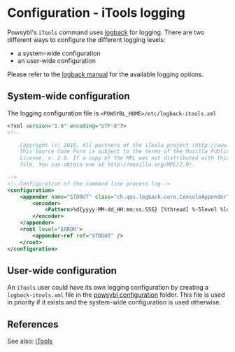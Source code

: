 # Configuration - iTools logging

Powsybl's `iTools` command uses [logback](https://logback.qos.ch/) for logging. There are two different ways to configure
the different logging levels:
- a system-wide configuration
- an user-wide configuration

Please refer to the [logback manual](https://logback.qos.ch/manual/index.html) for the available logging options.

## System-wide configuration
The logging configuration file is `<POWSYBL_HOME>/etc/logback-itools.xml`

```xml
<?xml version="1.0" encoding="UTF-8"?>
<!--

    Copyright (c) 2016, All partners of the iTesla project (http://www.itesla-project.eu/consortium)
    This Source Code Form is subject to the terms of the Mozilla Public
    License, v. 2.0. If a copy of the MPL was not distributed with this
    file, You can obtain one at http://mozilla.org/MPL/2.0/.

-->
<!--Configuration of the command line process log-->
<configuration>
    <appender name="STDOUT" class="ch.qos.logback.core.ConsoleAppender">
        <encoder>
            <Pattern>%d{yyyy-MM-dd_HH:mm:ss.SSS} [%thread] %-5level %logger{36} - %msg%n</Pattern>
        </encoder>
    </appender>
    <root level="ERROR">
        <appender-ref ref="STDOUT" />
    </root>
</configuration>
```

## User-wide configuration
An `iTools` user could have its own logging configuration by creating a `logback-itools.xml` file in the [powsybl
configuration](../README.md) folder. This file is used in priority if it exists and the system-wide configuration is used
otherwise.

## References
See also:
[iTools](../tools/README.md)
